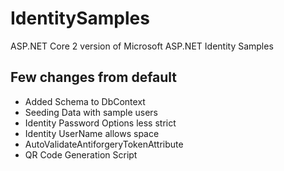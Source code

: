 # IdentitySamples

ASP.NET Core 2 version of Microsoft ASP.NET Identity Samples

## Few changes from default

* Added Schema to DbContext
* Seeding Data with sample users
* Identity Password Options less strict
* Identity UserName allows space
* AutoValidateAntiforgeryTokenAttribute
* QR Code Generation Script
